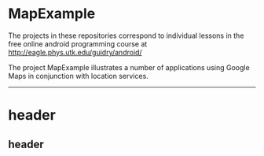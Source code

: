 # MapExample
The projects in these repositories correspond to individual lessons in the free online android programming course at http://eagle.phys.utk.edu/guidry/android/

The project MapExample illustrates a number of applications using Google Maps in conjunction with location services.

------------------------

# header

## header
